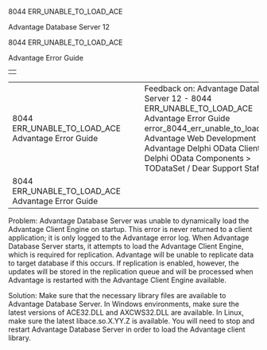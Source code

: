 8044 ERR\_UNABLE\_TO\_LOAD\_ACE




Advantage Database Server 12  

8044 ERR\_UNABLE\_TO\_LOAD\_ACE

Advantage Error Guide

|  |
| --- |
|  |

|  |  |  |  |  |
| --- | --- | --- | --- | --- |
| 8044 ERR\_UNABLE\_TO\_LOAD\_ACE  Advantage Error Guide |  |  | Feedback on: Advantage Database Server 12 - 8044 ERR\_UNABLE\_TO\_LOAD\_ACE Advantage Error Guide error\_8044\_err\_unable\_to\_load\_ace Advantage Web Development > Advantage Delphi OData Client > Delphi OData Components > TODataSet / Dear Support Staff, |  |
| 8044 ERR\_UNABLE\_TO\_LOAD\_ACE  Advantage Error Guide |  |  |  |  |

Problem: Advantage Database Server was unable to dynamically load the Advantage Client Engine on startup. This error is never returned to a client application; it is only logged to the Advantage error log. When Advantage Database Server starts, it attempts to load the Advantage Client Engine, which is required for replication. Advantage will be unable to replicate data to target database if this occurs. If replication is enabled, however, the updates will be stored in the replication queue and will be processed when Advantage is restarted with the Advantage Client Engine available.

Solution: Make sure that the necessary library files are available to Advantage Database Server. In Windows environments, make sure the latest versions of ACE32.DLL and AXCWS32.DLL are available. In Linux, make sure the latest libace.so.X.YY.Z is available. You will need to stop and restart Advantage Database Server in order to load the Advantage client library.